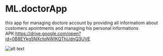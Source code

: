 # ML.doctorApp
this app for managing doctore account by providing all informatiom about customers apointments and managing his personal informations
APK:https://drive.google.com/open?id=0B8EYkg5NXctoNWlKQThUdnQ3UVE




![alt text](https://drive.google.com/open?id=1UN0OJHOeMqZKE9THeZlpGAYOoQbLiiHd.jpg "Logo Title Text 1")
 

